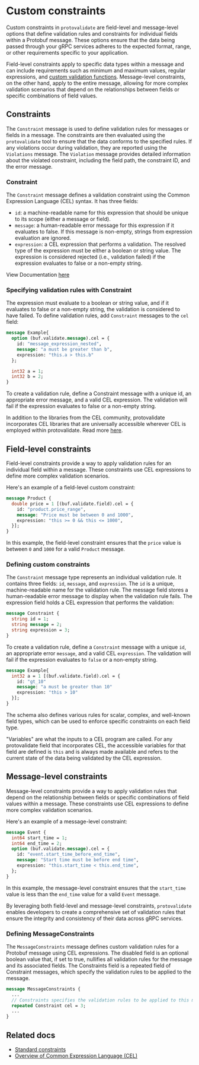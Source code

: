# Custom constraints

Custom constraints in `protovalidate` are field-level and message-level
options that define validation rules and constraints for individual fields
within a Protobuf message. These options ensure that the data being passed
through your gRPC services adheres to the expected format, range, or other
requirements specific to your application.

Field-level constraints apply to specific data types within a message and can
include requirements such as minimum and maximum values, regular expressions,
and [custom validation functions](https://github.com/bufbuild/protovalidate/blob/main/docs/cel.md#custom-variables-functions-and-overloads). Message-level constraints, on the other hand,
apply to the entire message, allowing for more complex validation scenarios that
depend on the relationships between fields or specific combinations of field
values.

## Constraints

The `Constraint` message is used to define validation rules for messages or
fields in a message. The constraints are then evaluated using
the `protovalidate` tool to ensure that the data conforms to the specified
rules. If any violations occur during validation, they are reported using
the `Violations` message. The `Violation` message provides detailed information
about the violated constraint, including the field path, the constraint ID, and
the error message.

### Constraint

The `Constraint` message defines a validation constraint using the Common
Expression Language (CEL) syntax. It has three fields:

- `id`: a machine-readable name for this expression that should be unique to its
  scope (either a message or field).
- `message`: a human-readable error message for this expression if it evaluates
  to false. If this message is non-empty, strings from expression evaluation are
  ignored.
- `expression`: a CEL expression that performs a validation. The resolved type
  of the expression must be either a boolean or string value. The expression is
  considered rejected (i.e., validation failed) if the expression evaluates to
  false or a non-empty string.

View Documentation [here](https://buf.build/bufbuild/protovalidate/docs/main:buf.validate#buf.validate.Constraint)

### Specifying validation rules with Constraint

The expression must evaluate to a boolean or string value, and if it evaluates
to false or a non-empty string, the validation is considered to have failed. To
define validation rules, add `Constraint` messages to the `cel` field:

```protobuf
message Example{
  option (buf.validate.message).cel = {
    id: "message_expression_nested",
    message: "a must be greater than b",
    expression: "this.a > this.b"
  };

  int32 a = 1;
  int32 b = 2;
}
```

To create a validation rule, define a Constraint message with a unique
id, an appropriate error message, and a valid CEL expression. The validation
will fail if the expression evaluates to false or a non-empty string.

In addition to the libraries from the CEL community, protovalidate incorporates
CEL libraries that are universally accessible wherever CEL is employed within
protovalidate. Read more [here](cel.md#custom-functions-and-overloads).

## Field-level constraints

Field-level constraints provide a way to apply validation rules for an
individual field within a message. These constraints use CEL expressions to
define more complex validation scenarios.

Here's an example of a field-level custom constraint:

```protobuf
message Product {
  double price = 1 [(buf.validate.field).cel = {
    id: "product.price_range",
    message: "Price must be between 0 and 1000",
    expression: "this >= 0 && this <= 1000",
  }];
}
```

In this example, the field-level constraint ensures that the `price` value is
between `0` and `1000` for a valid `Product` message.

### Defining custom constraints

The `Constraint` message type represents an individual validation rule. It
contains three fields: `id`, `message`, and `expression`. The `id` is a unique,
machine-readable name for the validation rule. The message field stores a
human-readable error message to display when the validation rule fails. The
expression field holds a CEL expression that performs the validation:

```protobuf
message Constraint {
  string id = 1;
  string message = 2;
  string expression = 3;
}
```

To create a validation rule, define a `Constraint` message with a unique
`id`, an appropriate error `message`, and a valid CEL `expression`. The
validation will fail if the expression evaluates to `false` or a non-empty
string.

```protobuf
message Example{
  int32 a = 1 [(buf.validate.field).cel = {
    id: "gt_10"
    message: "a must be greater than 10"
    expression: "this > 10"
  }];
}
```

The schema also defines various rules for scalar, complex, and well-known field
types, which can be used to enforce specific constraints on each field type.

"Variables" are what the inputs to a CEL program are called. For any
protovalidate field that incorporates CEL, the accessible variables for that
field are defined is `this` and is always made available and refers to the
current state of the data being validated by the CEL expression.

## Message-level constraints

Message-level constraints provide a way to apply validation rules that depend on
the relationship between fields or specific combinations of field values within
a message. These constraints use CEL expressions to define more complex
validation scenarios.

Here's an example of a message-level constraint:

```protobuf
message Event {
  int64 start_time = 1;
  int64 end_time = 2;
  option (buf.validate.message).cel = {
    id: "event.start_time_before_end_time",
    message: "Start time must be before end time",
    expression: "this.start_time < this.end_time",
  };
}
```

In this example, the message-level constraint ensures that the `start_time`
value is less than the `end_time` value for a valid `Event` message.

By leveraging both field-level and message-level constraints, `protovalidate`
enables developers to create a comprehensive set of validation rules that ensure
the integrity and consistency of their data across gRPC services.

### Defining MessageConstraints

The `MessageConstraints` message defines custom
validation rules for a Protobuf message using CEL expressions. The
disabled field is an optional boolean value that, if set to true, nullifies
all validation rules for the message and its associated fields. The
Constraints field is a repeated field of Constraint messages, which specify
the validation rules to be applied to the message.

```protobuf
message MessageConstraints {
  ...
  // Constraints specifies the validation rules to be applied to this message.
  repeated Constraint cel = 3;
  ...
}
```

## Related docs

- [Standard constraints](standard-constraints.md)
- [Overview of Common Expression Language (CEL)](cel.md)
